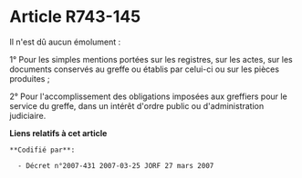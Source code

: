 # Article R743-145

Il n'est dû aucun émolument :

1° Pour les simples mentions portées sur les registres, sur les actes, sur les documents conservés au greffe ou établis par
celui-ci ou sur les pièces produites ;

2° Pour l'accomplissement des obligations imposées aux greffiers pour le service du greffe, dans un intérêt d'ordre public ou
d'administration judiciaire.

**Liens relatifs à cet article**

	**Codifié par**:

	  - Décret n°2007-431 2007-03-25 JORF 27 mars 2007
